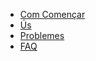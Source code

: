 - [Com Començar](ca/gettingstarted.md)
- [Ús](ca/using.md)
- [Problemes](ca/troubleshooting.md)
- [FAQ](ca/faq.md)
